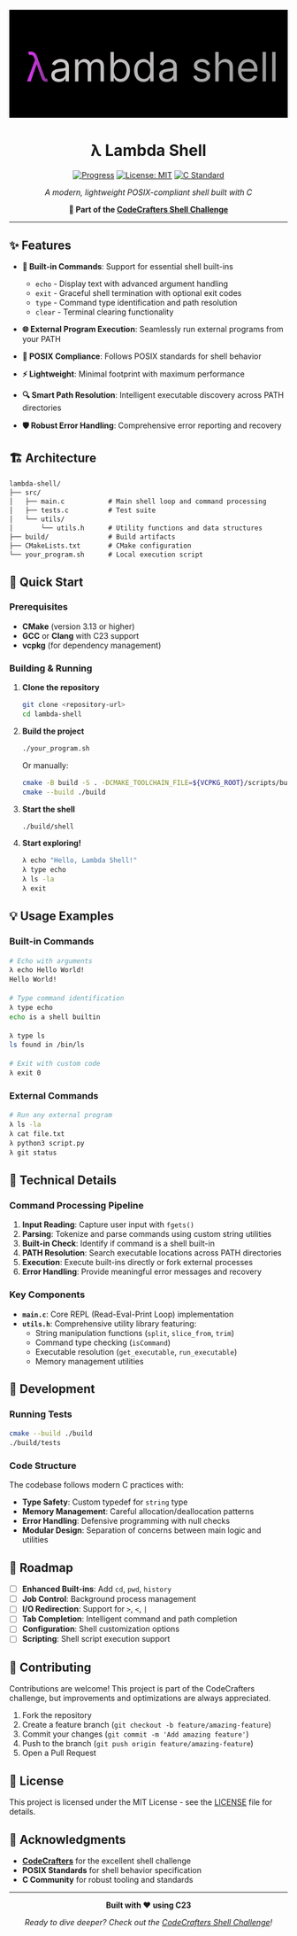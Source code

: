 <div align="center">

![Lambda Shell](lambdashell.png)

# λ Lambda Shell

[![Progress](https://backend.codecrafters.io/progress/shell/5bcf1c37-5310-42fc-8b3d-f5c087087cfc)](https://app.codecrafters.io/users/codecrafters-bot?r=2qF)
[![License: MIT](https://img.shields.io/badge/License-MIT-yellow.svg)](https://opensource.org/licenses/MIT)
[![C Standard](https://img.shields.io/badge/C-C23-blue.svg)](https://en.wikipedia.org/wiki/C23_(C_standard_revision))

*A modern, lightweight POSIX-compliant shell built with C*

**🚀 Part of the [CodeCrafters Shell Challenge](https://app.codecrafters.io/courses/shell/overview)**

</div>

---

## ✨ Features

- **🔧 Built-in Commands**: Support for essential shell built-ins
  - `echo` - Display text with advanced argument handling
  - `exit` - Graceful shell termination with optional exit codes
  - `type` - Command type identification and path resolution
  - `clear` - Terminal clearing functionality

- **🌐 External Program Execution**: Seamlessly run external programs from your PATH
- **🎯 POSIX Compliance**: Follows POSIX standards for shell behavior
- **⚡ Lightweight**: Minimal footprint with maximum performance
- **🔍 Smart Path Resolution**: Intelligent executable discovery across PATH directories
- **🛡️ Robust Error Handling**: Comprehensive error reporting and recovery

## 🏗️ Architecture

```
lambda-shell/
├── src/
│   ├── main.c           # Main shell loop and command processing
│   ├── tests.c          # Test suite
│   └── utils/
│       └── utils.h      # Utility functions and data structures
├── build/               # Build artifacts
├── CMakeLists.txt       # CMake configuration
└── your_program.sh      # Local execution script
```

## 🚀 Quick Start

### Prerequisites

- **CMake** (version 3.13 or higher)
- **GCC** or **Clang** with C23 support
- **vcpkg** (for dependency management)

### Building & Running

1. **Clone the repository**
   ```bash
   git clone <repository-url>
   cd lambda-shell
   ```

2. **Build the project**
   ```bash
   ./your_program.sh
   ```

   Or manually:
   ```bash
   cmake -B build -S . -DCMAKE_TOOLCHAIN_FILE=${VCPKG_ROOT}/scripts/buildsystems/vcpkg.cmake
   cmake --build ./build
   ```

3. **Start the shell**
   ```bash
   ./build/shell
   ```

4. **Start exploring!**
   ```bash
   λ echo "Hello, Lambda Shell!"
   λ type echo
   λ ls -la
   λ exit
   ```

## 💡 Usage Examples

### Built-in Commands

```bash
# Echo with arguments
λ echo Hello World!
Hello World!

# Type command identification
λ type echo
echo is a shell builtin

λ type ls
ls found in /bin/ls

# Exit with custom code
λ exit 0
```

### External Commands

```bash
# Run any external program
λ ls -la
λ cat file.txt
λ python3 script.py
λ git status
```

## 🔧 Technical Details

### Command Processing Pipeline

1. **Input Reading**: Capture user input with `fgets()`
2. **Parsing**: Tokenize and parse commands using custom string utilities
3. **Built-in Check**: Identify if command is a shell built-in
4. **PATH Resolution**: Search executable locations across PATH directories
5. **Execution**: Execute built-ins directly or fork external processes
6. **Error Handling**: Provide meaningful error messages and recovery

### Key Components

- **`main.c`**: Core REPL (Read-Eval-Print Loop) implementation
- **`utils.h`**: Comprehensive utility library featuring:
  - String manipulation functions (`split`, `slice_from`, `trim`)
  - Command type checking (`isCommand`)
  - Executable resolution (`get_executable`, `run_executable`)
  - Memory management utilities

## 🧪 Development

### Running Tests

```bash
cmake --build ./build
./build/tests
```

### Code Structure

The codebase follows modern C practices with:
- **Type Safety**: Custom typedef for `string` type
- **Memory Management**: Careful allocation/deallocation patterns
- **Error Handling**: Defensive programming with null checks
- **Modular Design**: Separation of concerns between main logic and utilities

## 🎯 Roadmap

- [ ] **Enhanced Built-ins**: Add `cd`, `pwd`, `history`
- [ ] **Job Control**: Background process management
- [ ] **I/O Redirection**: Support for `>`, `<`, `|`
- [ ] **Tab Completion**: Intelligent command and path completion
- [ ] **Configuration**: Shell customization options
- [ ] **Scripting**: Shell script execution support

## 🤝 Contributing

Contributions are welcome! This project is part of the CodeCrafters challenge, but improvements and optimizations are always appreciated.

1. Fork the repository
2. Create a feature branch (`git checkout -b feature/amazing-feature`)
3. Commit your changes (`git commit -m 'Add amazing feature'`)
4. Push to the branch (`git push origin feature/amazing-feature`)
5. Open a Pull Request

## 📝 License

This project is licensed under the MIT License - see the [LICENSE](LICENSE) file for details.

## 🙏 Acknowledgments

- **[CodeCrafters](https://codecrafters.io)** for the excellent shell challenge
- **POSIX Standards** for shell behavior specification
- **C Community** for robust tooling and standards

---

<div align="center">

**Built with ❤️ using C23**

*Ready to dive deeper? Check out the [CodeCrafters Shell Challenge](https://app.codecrafters.io/courses/shell/overview)!*

</div>
